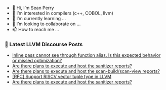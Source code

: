 - 👋 Hi, I’m Sean Perry
- 👀 I’m interested in compilers (c++, COBOL, llvm)
- 🌱 I’m currently learning ...
- 💞️ I’m looking to collaborate on ...
- 📫 How to reach me ...

<!---
s66perry/s66perry is a ✨ special ✨ repository because its `README.md` (this file) appears on your GitHub profile.
You can click the Preview link to take a look at your changes.
--->
### 📕 Latest LLVM Discourse Posts

<!-- DISCOURSE-LLVM:START -->
- [Inline pass cannot see through function alias. Is this expected behavior or missed optimization?](https://discourse.llvm.org/t/inline-pass-cannot-see-through-function-alias-is-this-expected-behavior-or-missed-optimization/79913#post_3)
- [Are there plans to execute and host the sanitizer reports?](https://discourse.llvm.org/t/are-there-plans-to-execute-and-host-the-sanitizer-reports/80009#post_3)
- [Are there plans to execute and host the scan-build/scan-view reports?](https://discourse.llvm.org/t/are-there-plans-to-execute-and-host-the-scan-build-scan-view-reports/79415#post_4)
- [[RFC] Support RISCV vector tuple type in LLVM](https://discourse.llvm.org/t/rfc-support-riscv-vector-tuple-type-in-llvm/80005#post_3)
- [Are there plans to execute and host the sanitizer reports?](https://discourse.llvm.org/t/are-there-plans-to-execute-and-host-the-sanitizer-reports/80009#post_2)
<!-- DISCOURSE-LLVM:END -->
